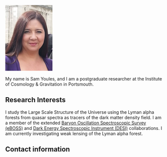 ![profilemini.png](profilemini.png)

My name is Sam Youles, and I am a postgraduate researcher at the Institute of Cosmology & Gravitation in Portsmouth.

## Research Interests
I study the Large Scale Structure of the Universe using the Lyman alpha forests from quasar spectra as tracers of the dark matter density field. I am a member of the extended [Baryon Oscillation Spectroscopic Survey (eBOSS)](https://www.sdss.org/surveys/eboss/) and [Dark Energy Spectroscopic Instrument (DESI)](https://www.desi.lbl.gov/) collaborations. I am currently investigating weak lensing of the Lyman alpha forest.

## Contact information
<script language="JavaScript"> var username = "samantha.youles"; var hostname = "port.ac.uk"; var linktext = username + "@" + hostname ; document.write("" + linktext + ""); </script> 
